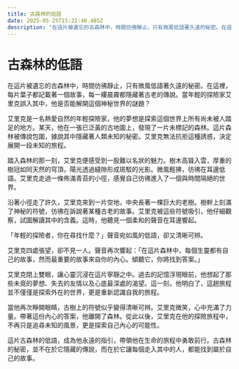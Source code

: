 ```yaml
---
title: 古森林的低語
date: 2025-05-25T15:22:40.485Z
description: "在這片被遺忘的古森林中，時間彷彿靜止，只有微風低語著久遠的秘密。在這裡，每片葉子都記載著一個故事，每一縷晨霧都隱藏著古老的傳說。當年輕的探險家艾里克誤入其中，他是否能解開這個神秘世界的謎題？"
---
```


# 古森林的低語

在這片被遺忘的古森林中，時間彷彿靜止，只有微風低語著久遠的秘密。在這裡，每片葉子都記載著一個故事，每一縷晨霧都隱藏著古老的傳說。當年輕的探險家艾里克誤入其中，他是否能解開這個神秘世界的謎題？

艾里克是一名熱愛自然的年輕探險家，他的夢想是探索這個世界上所有尚未被人踏足的地方。某天，他在一張已泛黃的古地圖上，發現了一片未標記的森林。這片森林被傳說包圍，據說其中隱藏著人類未知的秘密。艾里克無法抗拒這種誘惑，決定展開一段未知的旅程。

踏入森林的那一刻，艾里克便感受到一股難以名狀的魅力。樹木高聳入雲，厚重的樹冠如同天然的穹頂，陽光透過縫隙形成斑駁的光影。微風輕拂，彷彿在耳邊低語。艾里克走過一條佈滿青苔的小徑，感覺自己彷彿進入了一個與時間隔絕的世界。

沿著小徑走了許久，艾里克來到一片空地，中央長著一棵巨大的老樹。樹幹上刻滿了神秘的符號，彷彿在訴說著某種古老的故事。艾里克被這些符號吸引，他仔細觀察，試圖解讀其中的含義。這時，他聽見一個柔和的聲音在耳邊響起。

「年輕的探險者，你在尋找什麼？」聲音宛如風的低語，卻又清晰可辨。

艾里克四處張望，卻不見一人。聲音再次響起：「在這片森林中，每個生靈都有自己的故事，然而最重要的故事來自你的內心。傾聽它，你將找到答案。」

艾里克閉上雙眼，讓心靈沉浸在這片寧靜之中。過去的記憶浮現眼前，他想起了那些未竟的夢想、失去的友情以及心底最深處的渴望。這一刻，他明白了，這趟旅程並不僅僅是探索外在的世界，更是重新認識自我的旅程。

當他再次睜開眼睛，古樹上的符號似乎變得清晰可辨。艾里克微笑，心中充滿了力量。帶著這份內心的答案，他離開了森林。從此以後，艾里克在他的探險旅程中，不再只是追尋未知的風景，更是探索自己內心的可能性。

這片古森林的低語，成為他永遠的指引，帶領他在生命的旅程中勇敢前行。古森林的秘密，並不在於它隱藏的傳說，而在於它讓每個走入其中的人，都能找到屬於自己的故事。